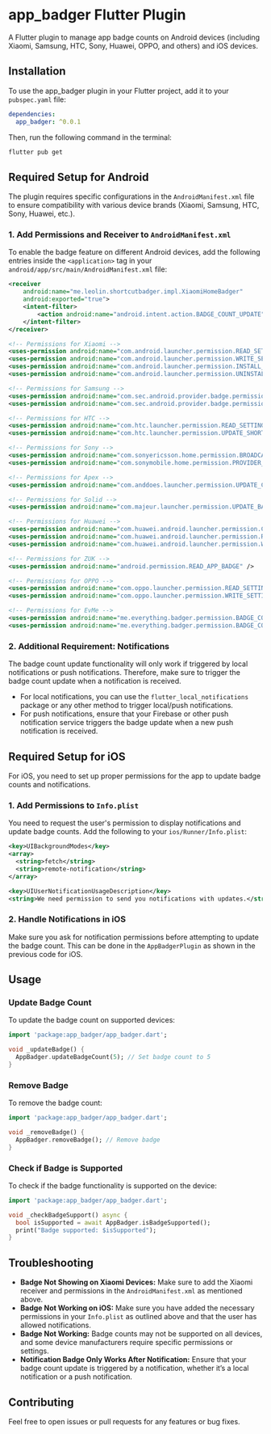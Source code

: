 
# app_badger Flutter Plugin

A Flutter plugin to manage app badge counts on Android devices (including Xiaomi, Samsung, HTC, Sony, Huawei, OPPO, and others) and iOS devices.

## Installation

To use the app_badger plugin in your Flutter project, add it to your `pubspec.yaml` file:

```yaml
dependencies:
  app_badger: ^0.0.1
```

Then, run the following command in the terminal:

```bash
flutter pub get
```

## Required Setup for Android

The plugin requires specific configurations in the `AndroidManifest.xml` file to ensure compatibility with various device brands (Xiaomi, Samsung, HTC, Sony, Huawei, etc.).

### 1. Add Permissions and Receiver to `AndroidManifest.xml`

To enable the badge feature on different Android devices, add the following entries inside the `<application>` tag in your `android/app/src/main/AndroidManifest.xml` file:

```xml
<receiver
    android:name="me.leolin.shortcutbadger.impl.XiaomiHomeBadger"
    android:exported="true">
    <intent-filter>
        <action android:name="android.intent.action.BADGE_COUNT_UPDATE" />
    </intent-filter>
</receiver>

<!-- Permissions for Xiaomi -->
<uses-permission android:name="com.android.launcher.permission.READ_SETTINGS" />
<uses-permission android:name="com.android.launcher.permission.WRITE_SETTINGS" />
<uses-permission android:name="com.android.launcher.permission.INSTALL_SHORTCUT" />
<uses-permission android:name="com.android.launcher.permission.UNINSTALL_SHORTCUT" />

<!-- Permissions for Samsung -->
<uses-permission android:name="com.sec.android.provider.badge.permission.READ" />
<uses-permission android:name="com.sec.android.provider.badge.permission.WRITE" />

<!-- Permissions for HTC -->
<uses-permission android:name="com.htc.launcher.permission.READ_SETTINGS" />
<uses-permission android:name="com.htc.launcher.permission.UPDATE_SHORTCUT" />

<!-- Permissions for Sony -->
<uses-permission android:name="com.sonyericsson.home.permission.BROADCAST_BADGE" />
<uses-permission android:name="com.sonymobile.home.permission.PROVIDER_INSERT_BADGE" />

<!-- Permissions for Apex -->
<uses-permission android:name="com.anddoes.launcher.permission.UPDATE_COUNT" />

<!-- Permissions for Solid -->
<uses-permission android:name="com.majeur.launcher.permission.UPDATE_BADGE" />

<!-- Permissions for Huawei -->
<uses-permission android:name="com.huawei.android.launcher.permission.CHANGE_BADGE" />
<uses-permission android:name="com.huawei.android.launcher.permission.READ_SETTINGS" />
<uses-permission android:name="com.huawei.android.launcher.permission.WRITE_SETTINGS" />

<!-- Permissions for ZUK -->
<uses-permission android:name="android.permission.READ_APP_BADGE" />

<!-- Permissions for OPPO -->
<uses-permission android:name="com.oppo.launcher.permission.READ_SETTINGS" />
<uses-permission android:name="com.oppo.launcher.permission.WRITE_SETTINGS" />

<!-- Permissions for EvMe -->
<uses-permission android:name="me.everything.badger.permission.BADGE_COUNT_READ" />
<uses-permission android:name="me.everything.badger.permission.BADGE_COUNT_WRITE" />
```

### 2. Additional Requirement: Notifications

The badge count update functionality will only work if triggered by local notifications or push notifications. Therefore, make sure to trigger the badge count update when a notification is received.

- For local notifications, you can use the `flutter_local_notifications` package or any other method to trigger local/push notifications.
- For push notifications, ensure that your Firebase or other push notification service triggers the badge update when a new push notification is received.

## Required Setup for iOS

For iOS, you need to set up proper permissions for the app to update badge counts and notifications.

### 1. Add Permissions to `Info.plist`

You need to request the user's permission to display notifications and update badge counts. Add the following to your `ios/Runner/Info.plist`:

```xml
<key>UIBackgroundModes</key>
<array>
  <string>fetch</string>
  <string>remote-notification</string>
</array>

<key>UIUserNotificationUsageDescription</key>
<string>We need permission to send you notifications with updates.</string>
```

### 2. Handle Notifications in iOS

Make sure you ask for notification permissions before attempting to update the badge count. This can be done in the `AppBadgerPlugin` as shown in the previous code for iOS.

## Usage

### Update Badge Count

To update the badge count on supported devices:

```dart
import 'package:app_badger/app_badger.dart';

void _updateBadge() {
  AppBadger.updateBadgeCount(5); // Set badge count to 5
}
```

### Remove Badge

To remove the badge count:

```dart
import 'package:app_badger/app_badger.dart';

void _removeBadge() {
  AppBadger.removeBadge(); // Remove badge
}
```

### Check if Badge is Supported

To check if the badge functionality is supported on the device:

```dart
import 'package:app_badger/app_badger.dart';

void _checkBadgeSupport() async {
  bool isSupported = await AppBadger.isBadgeSupported();
  print("Badge supported: $isSupported");
}
```

## Troubleshooting

- **Badge Not Showing on Xiaomi Devices:** Make sure to add the Xiaomi receiver and permissions in the `AndroidManifest.xml` as mentioned above.
- **Badge Not Working on iOS:** Make sure you have added the necessary permissions in your `Info.plist` as outlined above and that the user has allowed notifications.
- **Badge Not Working:** Badge counts may not be supported on all devices, and some device manufacturers require specific permissions or settings.
- **Notification Badge Only Works After Notification:** Ensure that your badge count update is triggered by a notification, whether it’s a local notification or a push notification.

## Contributing

Feel free to open issues or pull requests for any features or bug fixes.
